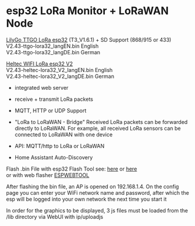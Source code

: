 # esp32 LoRa Monitor + LoRaWAN Node
[LilyGo TTGO LoRa esp32](https://github.com/LilyGO/TTGO-LoRa32-V2.1) (T3_V1.6.1) + SD Support  (868/915 or 433)    
V2.43-ttgo-lora32_langEN.bin  English   
V2.43-ttgo-lora32_langDE.bin  German

[Heltec WIFI LoRa esp32 V2](https://resource.heltec.cn/download/Manual%20Old/WiFi%20Lora32Manual.pdf)    
V2.43-heltec-lora32_V2_langEN.bin  English   
V2.43-heltec-lora32_V2_langDE.bin  German

* integrated web server
  
* receive + transmit LoRa packets

* MQTT, HTTP or UDP Support

* "LoRa to LoRaWAN - Bridge"  Received LoRa packets can be forwarded directly to LoRaWAN. For example, all received LoRa sensors can be connected to LoRaWAN with one device

* API: MQTT/http to LoRa or LoRaWAN

* Home Assistant Auto-Discovery

Flash .bin File with esp32 Flash Tool see: [here](https://www.aeq-web.com/esp32-flash-tool-exported-program-upload-bin-hex-file/?lang=en) or [here](Flash-Instructions/Flash-Instructions.pdf)   
or with web flasher [ESPWEBTOOL](https://esp.huhn.me/) 

After flashing the bin file, an AP is opened on 192.168.1.4. On the config page you can enter your WiFi network name and password, after which the esp will be logged into your own network the next time you start it

In order for the graphics to be displayed, 3 js files must be loaded from the /lib directory via WebUI with ip/uploadjs
